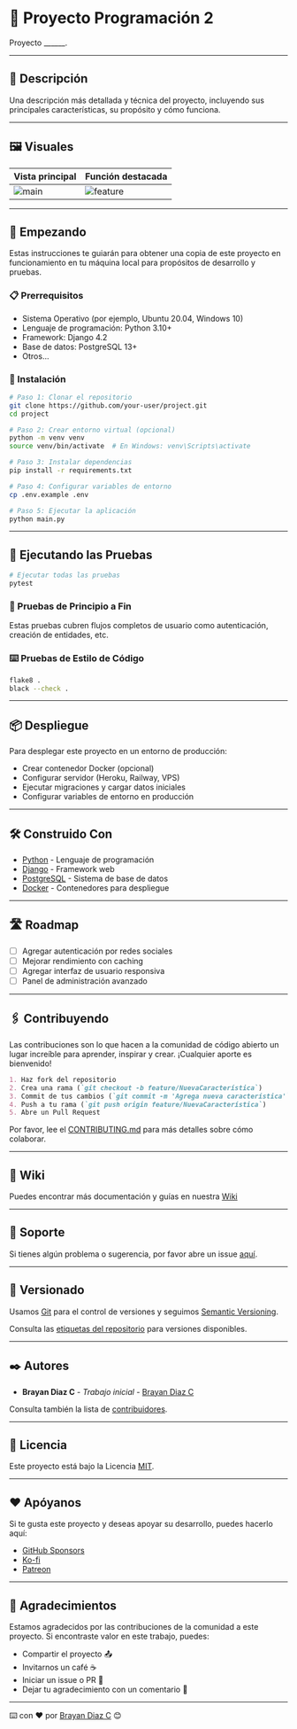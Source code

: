 # 📌 Proyecto Programación 2

Proyecto ______.

---

## 🧠 Descripción

Una descripción más detallada y técnica del proyecto, incluyendo sus principales características, su propósito y cómo funciona.

---

## 🖼️ Visuales

| Vista principal       | Función destacada           |
| --------------------- | --------------------------- |
| ![main](img/main.png) | ![feature](img/feature.gif) |

---

## 🚀 Empezando

Estas instrucciones te guiarán para obtener una copia de este proyecto en funcionamiento en tu máquina local para propósitos de desarrollo y pruebas.

### 📋 Prerrequisitos

- Sistema Operativo (por ejemplo, Ubuntu 20.04, Windows 10)
- Lenguaje de programación: Python 3.10+
- Framework: Django 4.2
- Base de datos: PostgreSQL 13+
- Otros...

### 🔧 Instalación

```bash
# Paso 1: Clonar el repositorio
git clone https://github.com/your-user/project.git
cd project

# Paso 2: Crear entorno virtual (opcional)
python -m venv venv
source venv/bin/activate  # En Windows: venv\Scripts\activate

# Paso 3: Instalar dependencias
pip install -r requirements.txt

# Paso 4: Configurar variables de entorno
cp .env.example .env

# Paso 5: Ejecutar la aplicación
python main.py
```

---

## 🧪 Ejecutando las Pruebas

```bash
# Ejecutar todas las pruebas
pytest
```

### 🔄 Pruebas de Principio a Fin

Estas pruebas cubren flujos completos de usuario como autenticación, creación de entidades, etc.

### ⌨️ Pruebas de Estilo de Código

```bash
flake8 .
black --check .
```

---

## 📦 Despliegue

Para desplegar este proyecto en un entorno de producción:

- Crear contenedor Docker (opcional)
- Configurar servidor (Heroku, Railway, VPS)
- Ejecutar migraciones y cargar datos iniciales
- Configurar variables de entorno en producción

---

## 🛠️ Construido Con

- [Python](https://www.python.org/) - Lenguaje de programación
- [Django](https://www.djangoproject.com/) - Framework web
- [PostgreSQL](https://www.postgresql.org/) - Sistema de base de datos
- [Docker](https://www.docker.com/) - Contenedores para despliegue

---

## 🛣️ Roadmap

- [ ] Agregar autenticación por redes sociales
- [ ] Mejorar rendimiento con caching
- [ ] Agregar interfaz de usuario responsiva
- [ ] Panel de administración avanzado

---

## 🖇️ Contribuyendo

Las contribuciones son lo que hacen a la comunidad de código abierto un lugar increíble para aprender, inspirar y crear. ¡Cualquier aporte es bienvenido!

```md
1. Haz fork del repositorio
2. Crea una rama (`git checkout -b feature/NuevaCaracterística`)
3. Commit de tus cambios (`git commit -m 'Agrega nueva característica'`)
4. Push a tu rama (`git push origin feature/NuevaCaracterística`)
5. Abre un Pull Request
```

Por favor, lee el [CONTRIBUTING.md](.github/CONTRIBUTING.md) para más detalles sobre cómo colaborar.

---

## 📖 Wiki

Puedes encontrar más documentación y guías en nuestra [Wiki](https://github.com/your/project/wiki)

---

## 🛟 Soporte

Si tienes algún problema o sugerencia, por favor abre un issue [aquí](https://github.com/your/project/issues).

---

## 📌 Versionado

Usamos [Git](https://git-scm.com) para el control de versiones y seguimos [Semantic Versioning](https://semver.org/).

Consulta las [etiquetas del repositorio](https://github.com/your/project/tags) para versiones disponibles.

---

## ✒️ Autores

- **Brayan Diaz C** - _Trabajo inicial_ - [Brayan Diaz C](https://github.com/brayandiazc)

Consulta también la lista de [contribuidores](https://github.com/your/project/contributors).

---

## 📄 Licencia

Este proyecto está bajo la Licencia [MIT](LICENSE.md).

---

## ❤️ Apóyanos

Si te gusta este proyecto y deseas apoyar su desarrollo, puedes hacerlo aquí:

- [GitHub Sponsors](https://github.com/sponsors/brayandiazc)
- [Ko-fi](https://ko-fi.com/brayandiazc)
- [Patreon](https://patreon.com/brayandiazc)

---

## 🎁 Agradecimientos

Estamos agradecidos por las contribuciones de la comunidad a este proyecto. Si encontraste valor en este trabajo, puedes:

- Compartir el proyecto 📤
- Invitarnos un café ☕
- Iniciar un issue o PR 🙌
- Dejar tu agradecimiento con un comentario 💬

---

⌨️ con ❤️ por [Brayan Diaz C](https://github.com/brayandiazc) 😊
